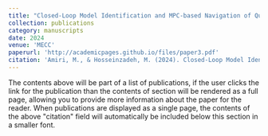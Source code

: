```yaml
---
title: "Closed-Loop Model Identification and MPC-based Navigation of Quadcopters: A Case Study of Parrot Bebop 2"
collection: publications
category: manuscripts
date: 2024
venue: 'MECC'
paperurl: 'http://academicpages.github.io/files/paper3.pdf'
citation: 'Amiri, M., & Hosseinzadeh, M. (2024). Closed-Loop Model Identification and MPC-based Navigation of Quadcopters: A Case Study of Parrot Bebop 2. arXiv preprint arXiv:2404.07267.'
---
```


The contents above will be part of a list of publications, if the user clicks the link for the publication than the contents of section will be rendered as a full page, allowing you to provide more information about the paper for the reader. When publications are displayed as a single page, the contents of the above "citation" field will automatically be included below this section in a smaller font.


